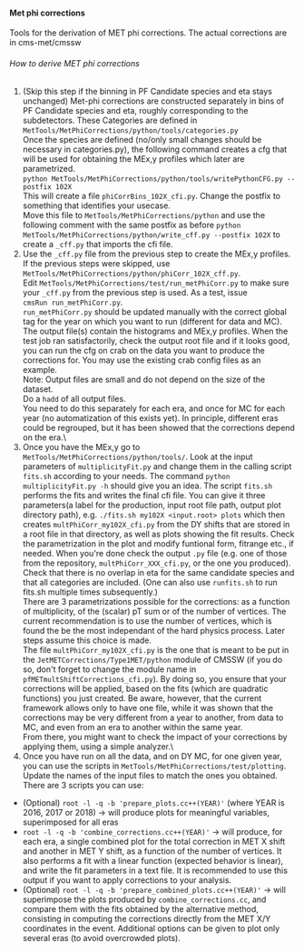 
#### Met phi corrections
  Tools for the derivation of MET phi corrections. The actual corrections are in cms-met/cmssw
  
###### How to derive MET phi corrections
1. (Skip this step if the binning in PF Candidate species and eta stays unchanged) Met-phi corrections are constructed separately in bins of PF Candidate species and eta, roughly corresponding to the subdetectors. These Categories are defined in `MetTools/MetPhiCorrections/python/tools/categories.py`\
Once the species are defined (no/only small changes should be necessary in categories.py), the following command creates a cfg that will be used for obtaining the MEx,y profiles which later are parametrized.   
`python MetTools/MetPhiCorrections/python/tools/writePythonCFG.py --postfix 102X`\
 This will create a file `phiCorrBins_102X_cfi.py`. Change the postfix to something that identifies your usecase.\
 Move this file to `MetTools/MetPhiCorrections/python` and use the following comment with the same postfix as before `python MetTools/MetPhiCorrections/python/write_cff.py --postfix 102X` to create a `_cff.py` that imports the cfi file.
2. Use the `_cff.py` file from the previous step to create the MEx,y profiles. If the previous steps were skipped, use `MetTools/MetPhiCorrections/python/phiCorr_102X_cff.py`.\
Edit `MetTools/MetPhiCorrections/test/run_metPhiCorr.py` to make sure your `_cff.py` from the previous step is used. As a test, issue\
`cmsRun run_metPhiCorr.py`.\
`run_metPhiCorr.py` should be updated manually with the correct global tag for the year on which you want to run (different for data and MC).\
The output file(s) contain the histograms and MEx,y profiles. When the test job ran satisfactorily, check the output root file and if it looks good, you can run the cfg on crab on the data you want to produce the corrections for. You may use the existing crab config files as an example.\
Note: Output files are small and do not depend on the size of the dataset.\
Do a `hadd` of all output files.\
You need to do this separately for each era, and once for MC for each year (no automatization of this exists yet). In principle, different eras could be regrouped, but it has been showed that the corrections depend on the era.\
3. Once you have the MEx,y go to `MetTools/MetPhiCorrections/python/tools/`. Look at the input parameters of `multiplicityFit.py` and change them in the calling script `fits.sh` according to your needs. The command `python multiplicityFit.py -h` should give you an idea. The script `fits.sh` performs the fits and writes the final cfi file. You can give it three parameters(a label for the production, input root file path, output plot directory path), e.g. `./fits.sh my102X <input.root> plots` which then creates `multPhiCorr_my102X_cfi.py` from the DY shifts that are stored in a root file in that directory, as well as plots showing the fit results. Check the parametrization in the plot and modify funtional form, fitrange etc., if needed. When you're done check the output `.py` file (e.g. one of those from the repository, `multPhiCorr_XXX_cfi.py`, or the one you produced). Check that there is no overlap in eta for the same candidate species and that all categories are included. (One can also use `runfits.sh` to run fits.sh multiple times subsequently.)\
There are 3 parametrizations possible for the corrections: as a function of multiplicity, of the (scalar) pT sum or of the number of vertices. The current recommendation is to use the number of vertices, which is found the be the most independant of the hard physics process. Later steps assume this choice is made.\
The file `multPhiCorr_my102X_cfi.py` is the one that is meant to be put in the `JetMETCorrections/Type1MET/python` module of CMSSW (if you do so, don't forget to change the module name in `pfMETmultShiftCorrections_cfi.py`). By doing so, you ensure that your corrections will be applied, based on the fits (which are quadratic functions) you just created. Be aware, however, that the current framework allows only to have one file, while it was shown that the corrections may be very different from a year to another, from data to MC, and even from an era to another within the same year.\
From there, you might want to check the impact of your corrections by applying them, using a simple analyzer.\
4. Once you have run on all the data, and on DY MC, for one given year, you can use the scripts in `MetTools/MetPhiCorrections/test/plotting`. Update the names of the input files to match the ones you obtained. There are 3 scripts you can use:
  - (Optional) `root -l -q -b 'prepare_plots.cc++(YEAR)'` (where YEAR is 2016, 2017 or 2018) -> will produce plots for meaningful variables, superimposed for all eras
  - `root -l -q -b 'combine_corrections.cc++(YEAR)'` -> will produce, for each era, a single combined plot for the total correction in MET X shift and another in MET Y shift, as a function of the number of vertices. It also performs a fit with a linear function (expected behavior is linear), and write the fit parameters in a text file. It is recommended to use this output if you want to apply corrections to your analysis.
  - (Optional) `root -l -q -b 'prepare_combined_plots.cc++(YEAR)'` -> will superimpose the plots produced by `combine_corrections.cc`, and compare them with the fits obtained by the alternative method, consisting in computing the corrections directly from the MET X/Y coordinates in the event. Additional options can be given to plot only several eras (to avoid overcrowded plots).
